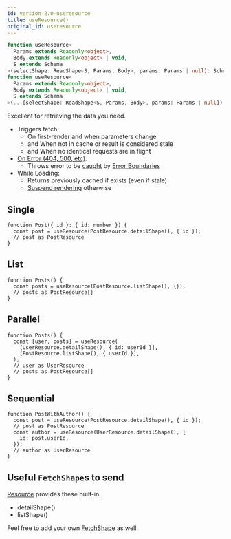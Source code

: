 ```yaml
---
id: version-2.0-useresource
title: useResource()
original_id: useresource
---
```

```typescript
function useResource<
  Params extends Readonly<object>,
  Body extends Readonly<object> | void,
  S extends Schema
>(selectShape: ReadShape<S, Params, Body>, params: Params | null): SchemaOf<S>;
function useResource<
  Params extends Readonly<object>,
  Body extends Readonly<object> | void,
  S extends Schema
>(...[selectShape: ReadShape<S, Params, Body>, params: Params | null]): SchemaOf<S>[];
```

Excellent for retrieving the data you need.

* Triggers fetch:
  * On first-render and when parameters change
  * and When not in cache or result is considered stale
  * and When no identical requests are in flight
* [On Error (404, 500, etc)](https://www.restapitutorial.com/httpstatuscodes.html):
  * Throws error to be [caught](../guides/network-errors.md) by [Error Boundaries](https://reactjs.org/docs/error-boundaries.html)
* While Loading:
  * Returns previously cached if exists (even if stale)
  * [Suspend rendering](../guides/loading-state.md) otherwise


## Single

```tsx
function Post({ id }: { id: number }) {
  const post = useResource(PostResource.detailShape(), { id });
  // post as PostResource
}
```

## List

```tsx
function Posts() {
  const posts = useResource(PostResource.listShape(), {});
  // posts as PostResource[]
}
```

## Parallel

```tsx
function Posts() {
  const [user, posts] = useResource(
    [UserResource.detailShape(), { id: userId }],
    [PostResource.listShape(), { userId }],
  );
  // user as UserResource
  // posts as PostResource[]
}
```

## Sequential

```tsx
function PostWithAuthor() {
  const post = useResource(PostResource.detailShape(), { id });
  // post as PostResource
  const author = useResource(UserResource.detailShape(), {
    id: post.userId,
  });
  // author as UserResource
}
```

## Useful `FetchShape`s to send

[Resource](./Resource.md#provided-and-overridable-methods) provides these built-in:

* detailShape()
* listShape()

Feel free to add your own [FetchShape](./FetchShape.md) as well.


